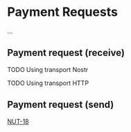# Payment Requests

...

## Payment request (receive)

TODO Using transport Nostr

TODO Using transport HTTP


## Payment request (send)

[NUT-18](https://cashubtc.github.io/nuts/18/)